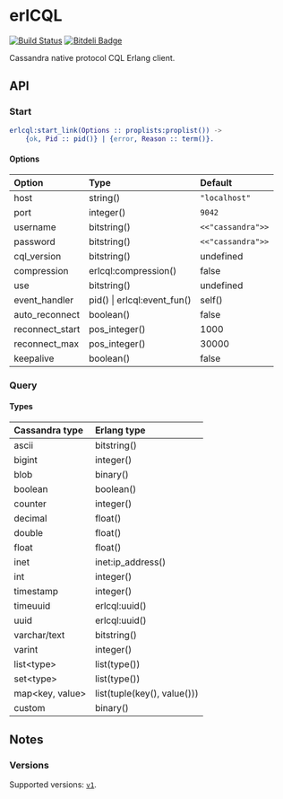 # erlCQL

[![Build Status][travis_ci_image]][travis_ci]
[![Bitdeli Badge][bitdeli_image]][bitdeli]

Cassandra native protocol CQL Erlang client.

## API

### Start

``` erlang
erlcql:start_link(Options :: proplists:proplist()) ->
    {ok, Pid :: pid()} | {error, Reason :: term()}.
```

#### Options

| Option          | Type                            | Default           |
|:--------------- |:------------------------------- |:----------------- |
| host            | string()                        | `"localhost"`     |
| port            | integer()                       | `9042`            |
| username        | bitstring()                     | `<<"cassandra">>` |
| password        | bitstring()                     | `<<"cassandra">>` |
| cql_version     | bitstring()                     | undefined         |
| compression     | erlcql:compression()            | false             |
| use             | bitstring()                     | undefined         |
| event_handler   | pid() &#124; erlcql:event_fun() | self()            |
| auto_reconnect  | boolean()                       | false             |
| reconnect_start | pos_integer()                   | 1000              |
| reconnect_max   | pos_integer()                   | 30000             |
| keepalive       | boolean()                       | false             |

### Query

#### Types

| Cassandra type        | Erlang type                 |
|:--------------------- |:--------------------------- |
| ascii                 | bitstring()                 |
| bigint                | integer()                   |
| blob                  | binary()                    |
| boolean               | boolean()                   |
| counter               | integer()                   |
| decimal               | float()                     |
| double                | float()                     |
| float                 | float()                     |
| inet                  | inet:ip_address()           |
| int                   | integer()                   |
| timestamp             | integer()                   |
| timeuuid              | erlcql:uuid()               |
| uuid                  | erlcql:uuid()               |
| varchar/text          | bitstring()                 |
| varint                | integer()                   |
| list&lt;type&gt;      | list(type())                |
| set&lt;type&gt;       | list(type())                |
| map&lt;key, value&gt; | list(tuple(key(), value())) |
| custom                | binary()                    |

## Notes

### Versions

Supported versions: [`v1`][proto_v1].

[travis_ci]: https://travis-ci.org/rpt/erlcql
[travis_ci_image]: https://travis-ci.org/rpt/erlcql.png
[bitdeli]: https://bitdeli.com/free
[bitdeli_image]: https://d2weczhvl823v0.cloudfront.net/rpt/erlcql/trend.png
[proto_v1]:
https://raw.github.com/apache/cassandra/trunk/doc/native_protocol_v1.spec
